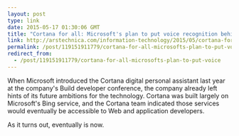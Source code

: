 ```yaml
---
layout: post
type: link
date: 2015-05-17 01:30:06 GMT
title: "Cortana for all: Microsoft's plan to put voice recognition behind anything"
link: http://arstechnica.com/information-technology/2015/05/cortana-for-all-microsofts-plan-to-put-voice-recognition-behind-anything/
permalink: /post/119151911779/cortana-for-all-microsofts-plan-to-put-voice
redirect_from: 
  - /post/119151911779/cortana-for-all-microsofts-plan-to-put-voice
---
```

<p>When Microsoft introduced the Cortana digital personal assistant last year at the company's Build developer conference, the company already left hints of its future ambitions for the technology. Cortana was built largely on Microsoft's Bing service, and the Cortana team indicated those services would eventually be accessible to Web and application developers.

As it turns out, eventually is now.  </p>